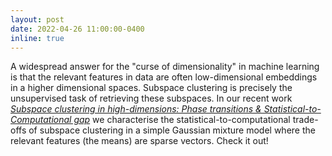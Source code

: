 ```yaml
---
layout: post
date: 2022-04-26 11:00:00-0400
inline: true
---
```


A widespread answer for the "curse of dimensionality" in machine learning is that the relevant features in data are often low-dimensional embeddings in a higher dimensional spaces. Subspace clustering is precisely the unsupervised task of retrieving these subspaces. In our recent work [*Subspace clustering in high-dimensions: Phase transitions & Statistical-to-Computational gap*](https://arxiv.org/abs/2205.13527) we characterise the statistical-to-computational trade-offs of subspace clustering in a simple Gaussian mixture model where the relevant features (the means) are sparse vectors. Check it out!
